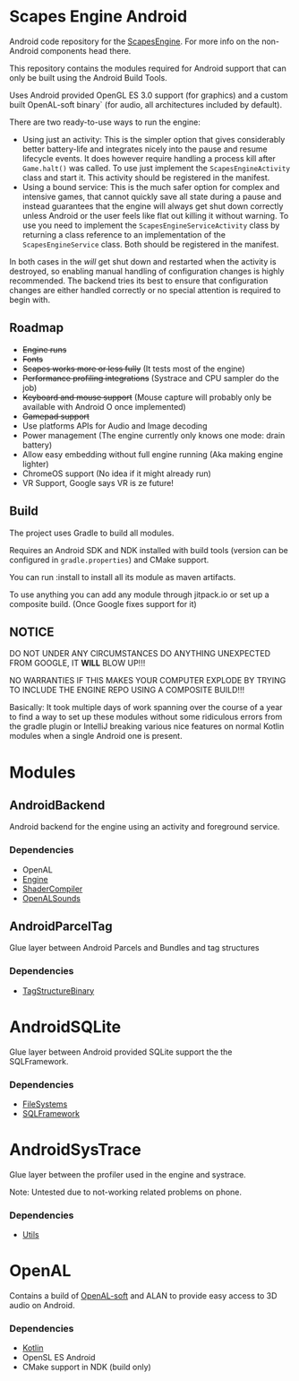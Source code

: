 # Scapes Engine Android
Android code repository for the
[ScapesEngine](https://github.com/Tobi29/ScapesEngine).
For more info on the non-Android components head there.

This repository contains the modules required for Android support that can only
be built using the Android Build Tools.

Uses Android provided OpenGL ES 3.0 support (for graphics) and a custom built
OpenAL-soft binary` (for audio, all architectures included by default).

There are two ready-to-use ways to run the engine:
  * Using just an activity: This is the simpler option that gives considerably
    better battery-life and integrates nicely into the pause and resume
    lifecycle events. It does however require handling a process kill after
    `Game.halt()` was called.
    To use just implement the `ScapesEngineActivity` class and start it.
    This activity should be registered in the manifest.
  * Using a bound service: This is the much safer option for complex and
    intensive games, that cannot quickly save all state during a pause and
    instead guarantees that the engine will always get shut down correctly
    unless Android or the user feels like flat out killing it without warning.
    To use you need to implement the `ScapesEngineServiceActivity` class by
    returning a class reference to an implementation of the
    `ScapesEngineService` class. Both should be registered in the manifest.

In both cases in the *will* get shut down and restarted when the activity is
destroyed, so enabling manual handling of configuration changes is highly
recommended. The backend tries its best to ensure that configuration changes
are either handled correctly or no special attention is required to begin with.

## Roadmap
  * ~~Engine runs~~
  * ~~Fonts~~
  * ~~Scapes works more or less fully~~ (It tests most of the engine)
  * ~~Performance profiling integrations~~ (Systrace and CPU sampler do the job)
  * ~~Keyboard and mouse support~~ (Mouse capture will probably only be
    available with Android O once implemented)
  * ~~Gamepad support~~
  * Use platforms APIs for Audio and Image decoding
  * Power management (The engine currently only knows one mode: drain battery)
  * Allow easy embedding without full engine running (Aka making engine lighter)
  * ChromeOS support (No idea if it might already run)
  * VR Support, Google says VR is ze future!

## Build
The project uses Gradle to build all modules.

Requires an Android SDK and NDK installed with build tools (version can be
configured in `gradle.properties`) and CMake support.

You can run :install to install all its module as maven artifacts.

To use anything you can add any module through jitpack.io or set up a composite
build. (Once Google fixes support for it)

## NOTICE
DO NOT UNDER ANY CIRCUMSTANCES DO ANYTHING UNEXPECTED FROM GOOGLE, IT **WILL**
BLOW UP!!!

NO WARRANTIES IF THIS MAKES YOUR COMPUTER EXPLODE BY TRYING TO INCLUDE
THE ENGINE REPO USING A COMPOSITE BUILD!!!

Basically: It took multiple days of work spanning over the course of a year to
find a way to set up these modules without some ridiculous errors from the
gradle plugin or IntelliJ breaking various nice features on normal Kotlin
modules when a single Android one is present.

# Modules

## AndroidBackend
Android backend for the engine using an activity and foreground service.

### Dependencies
  * OpenAL
  * [Engine](https://github.com/Tobi29/ScapesEngine/tree/master/Engine)
  * [ShaderCompiler](
    https://github.com/Tobi29/ScapesEngine/tree/master/ShaderCompiler)
  * [OpenALSounds](
    https://github.com/Tobi29/ScapesEngine/tree/master/Backends/OpenALSounds)

## AndroidParcelTag
Glue layer between Android Parcels and Bundles and tag structures

### Dependencies
  * [TagStructureBinary](
    https://github.com/Tobi29/ScapesEngine/tree/master/Utils/TagStructureBinary)

# AndroidSQLite
Glue layer between Android provided SQLite support the the SQLFramework.

### Dependencies
  * [FileSystems](
    https://github.com/Tobi29/ScapesEngine/tree/master/FileSystems)
  * [SQLFramework](
    https://github.com/Tobi29/ScapesEngine/tree/master/SQLFramework)

# AndroidSysTrace
Glue layer between the profiler used in the engine and systrace.

Note: Untested due to not-working related problems on phone.

### Dependencies
  * [Utils](https://github.com/Tobi29/ScapesEngine/tree/master/Utils)

# OpenAL
Contains a build of [OpenAL-soft](https://github.com/kcat/openal-soft) and ALAN
to provide easy access to 3D audio on Android.

### Dependencies
  * [Kotlin](https://kotlinlang.org)
  * OpenSL ES Android
  * CMake support in NDK (build only)
